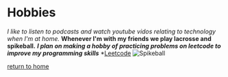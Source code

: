 # Hobbies

_I like to listen to podcasts and watch youtube vidos relating to technology when I'm at home._
**Whenever I'm with my friends we play lacrosse and spikeball.**
***I plan on making a hobby of practicing problems on leetcode to improve my programming skills***
*[Leetcode](https://leetcode.com)
![Spikeball](https://github.com/Laytonp21/Laytonp21.github.io/blob/main/spikeball.jpg?raw=true)

[return to home](./README.md)
